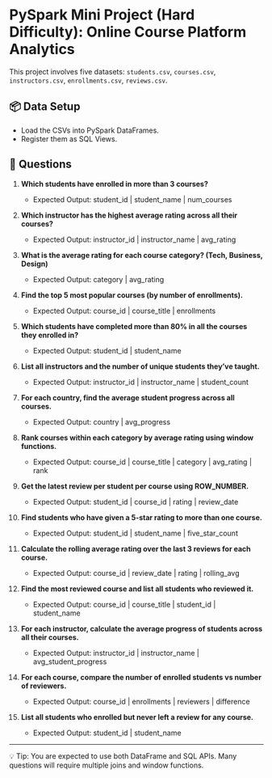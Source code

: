 # PySpark Mini Project (Hard Difficulty): Online Course Platform Analytics

This project involves five datasets: `students.csv`, `courses.csv`, `instructors.csv`, `enrollments.csv`, `reviews.csv`.

## 📦 Data Setup
- Load the CSVs into PySpark DataFrames.
- Register them as SQL Views.

## 🧠 Questions

1. **Which students have enrolled in more than 3 courses?**
   - Expected Output: student_id | student_name | num_courses

2. **Which instructor has the highest average rating across all their courses?**
   - Expected Output: instructor_id | instructor_name | avg_rating

3. **What is the average rating for each course category? (Tech, Business, Design)**
   - Expected Output: category | avg_rating

4. **Find the top 5 most popular courses (by number of enrollments).**
   - Expected Output: course_id | course_title | enrollments

5. **Which students have completed more than 80% in all the courses they enrolled in?**
   - Expected Output: student_id | student_name

6. **List all instructors and the number of unique students they’ve taught.**
   - Expected Output: instructor_id | instructor_name | student_count

7. **For each country, find the average student progress across all courses.**
   - Expected Output: country | avg_progress

8. **Rank courses within each category by average rating using window functions.**
   - Expected Output: course_id | course_title | category | avg_rating | rank

9. **Get the latest review per student per course using ROW_NUMBER.**
   - Expected Output: student_id | course_id | rating | review_date

10. **Find students who have given a 5-star rating to more than one course.**
    - Expected Output: student_id | student_name | five_star_count

11. **Calculate the rolling average rating over the last 3 reviews for each course.**
    - Expected Output: course_id | review_date | rating | rolling_avg

12. **Find the most reviewed course and list all students who reviewed it.**
    - Expected Output: course_id | course_title | student_id | student_name

13. **For each instructor, calculate the average progress of students across all their courses.**
    - Expected Output: instructor_id | instructor_name | avg_student_progress

14. **For each course, compare the number of enrolled students vs number of reviewers.**
    - Expected Output: course_id | enrollments | reviewers | difference

15. **List all students who enrolled but never left a review for any course.**
    - Expected Output: student_id | student_name

---

💡 Tip: You are expected to use both DataFrame and SQL APIs. Many questions will require multiple joins and window functions.